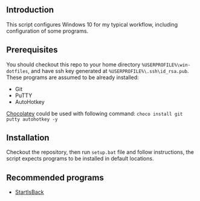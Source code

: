 ## Introduction
This script configures Windows 10 for my typical workflow, including configuration of some programs.

## Prerequisites
You should checkout this repo to your home directory `%USERPROFILE%\win-dotfiles`, and have ssh key generated at `%USERPROFILE%\.ssh\id_rsa.pub`. These programs are assumed to be already installed:
  * Git
  * PuTTY
  * AutoHotkey

[Chocolatey](https://chocolatey.org/install) could be used with following command: `choco install git putty autohotkey -y`

## Installation
Checkout the repository, then run `setup.bat` file and follow instructions, the script expects programs to be installed in default locations.

## Recommended programs
  * [StartIsBack](https://startisback.com/#download-tab)
